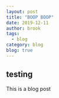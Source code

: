 ```yaml
---
layout: post
title: "BOOP BOOP"
date: 2019-12-11
author: brook
tags:
  - blog
category: blog
blog: true
---
```


## testing 

This is a blog post